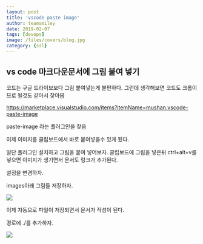 ```yaml
---
layout: post
title: 'vscode paste image' 
author: teamsmiley
date: 2019-02-07
tags: [devops]
image: /files/covers/blog.jpg
category: {ssl}
---
```

## vs code 마크다운문서에 그림 붙여 넣기

코드는 구글 드라이브보다 그림 붙여넣는게 불편하다. 그런데 생각해보면 코드도 크롬이므로 될것도 같아서 찾아봄

https://marketplace.visualstudio.com/items?itemName=mushan.vscode-paste-image 


paste-image 라는 플러그인을 찾음 

이제 이미지를 클립보드에서 바로 붙여넣을수 있게 됬다. 

일단 플러그인 설치하고 그림을 붙여 넣어보자. 클립보드에 그림을 넣은뒤 ctrl+alt+v를 넣으면 이미지가 생기면서 문서도 링크가 추가된다.

설정을 변경하자. 

images아래 그림들 저장하자.

![]({{site_baseurl}}/assets/2019-02-14-12-13-54.png)

이제 자동으로 파일이 저장되면서 문서가 작성이 된다.

경로에 ./를 추가하자. 

![]({{site_baseurl}}/assets/2019-02-14-12-17-40.png)


